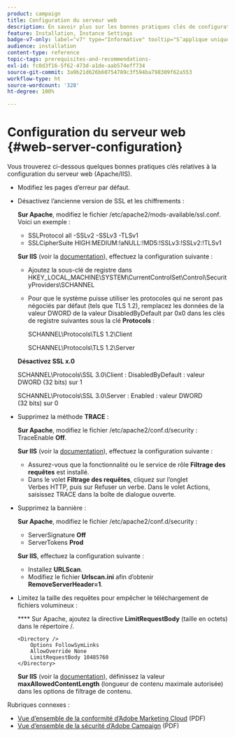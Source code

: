 ```yaml
---
product: campaign
title: Configuration du serveur web
description: En savoir plus sur les bonnes pratiques clés de configuration d'un serveur web
feature: Installation, Instance Settings
badge-v7-only: label="v7" type="Informative" tooltip="S’applique uniquement à Campaign Classic v7"
audience: installation
content-type: reference
topic-tags: prerequisites-and-recommendations-
exl-id: fc0d3f16-5f62-473d-a1de-aab574eff734
source-git-commit: 3a9b21d626b60754789c3f594ba798309f62a553
workflow-type: ht
source-wordcount: '328'
ht-degree: 100%

---
```


# Configuration du serveur web {#web-server-configuration}



Vous trouverez ci-dessous quelques bonnes pratiques clés relatives à la configuration du serveur web (Apache/IIS).

* Modifiez les pages d’erreur par défaut.

* Désactivez l’ancienne version de SSL et les chiffrements :

  **Sur Apache**, modifiez le fichier /etc/apache2/mods-available/ssl.conf. Voici un exemple :

   * SSLProtocol all -SSLv2 -SSLv3 -TLSv1
   * SSLCipherSuite HIGH:MEDIUM:!aNULL:!MD5:!SSLv3:!SSLv2:!TLSv1

  **Sur IIS** (voir la [documentation](https://support.microsoft.com/en-us/kb/245030)), effectuez la configuration suivante :

   * Ajoutez la sous-clé de registre dans HKEY_LOCAL_MACHINE\SYSTEM\CurrentControlSet\Control\SecurityProviders\SCHANNEL
   * Pour que le système puisse utiliser les protocoles qui ne seront pas négociés par défaut (tels que TLS 1.2), remplacez les données de la valeur DWORD de la valeur DisabledByDefault par 0x0 dans les clés de registre suivantes sous la clé **Protocols** :

     SCHANNEL\Protocols\TLS 1.2\Client

     SCHANNEL\Protocols\TLS 1.2\Server

  **Désactivez SSL x.0**

  SCHANNEL\Protocols\SSL 3.0\Client : DisabledByDefault : valeur DWORD (32 bits) sur 1

  SCHANNEL\Protocols\SSL 3.0\Server : Enabled : valeur DWORD (32 bits) sur 0

* Supprimez la méthode **TRACE** :

  **Sur Apache**, modifiez le fichier /etc/apache2/conf.d/security : TraceEnable **Off**.

  **Sur IIS** (voir la [documentation](https://www.iis.net/configreference/system.webserver/security/requestfiltering/verbs)), effectuez la configuration suivante :

   * Assurez-vous que la fonctionnalité ou le service de rôle **Filtrage des requêtes** est installé.
   * Dans le volet **Filtrage des requêtes**, cliquez sur l’onglet Verbes HTTP, puis sur Refuser un verbe. Dans le volet Actions, saisissez TRACE dans la boîte de dialogue ouverte.

* Supprimez la bannière :

  **Sur Apache**, modifiez le fichier /etc/apache2/conf.d/security :

   * ServerSignature **Off**
   * ServerTokens **Prod**

  **Sur IIS**, effectuez la configuration suivante :

   * Installez **URLScan**.
   * Modifiez le fichier **Urlscan.ini** afin d’obtenir **RemoveServerHeader=1**.

* Limitez la taille des requêtes pour empêcher le téléchargement de fichiers volumineux :

  **** Sur Apache, ajoutez la directive **LimitRequestBody** (taille en octets) dans le répertoire /.

  ```
  <Directory />
      Options FollowSymLinks
      AllowOverride None
      LimitRequestBody 10485760
  </Directory>
  ```

  **Sur IIS** (voir la [documentation](https://www.iis.net/configreference/system.webserver/security/requestfiltering/requestlimits)), définissez la valeur **maxAllowedContentLength** (longueur de contenu maximale autorisée) dans les options de filtrage de contenu.

Rubriques connexes :

* [Vue d’ensemble de la conformité d’Adobe Marketing Cloud](https://experienceleague.adobe.com/docs/core-services/assets/Adobe-Marketing-Cloud-Privacy-and-Security-Overview.pdf) (PDF)
* [Vue d’ensemble de la sécurité d’Adobe Campaign](https://www.adobe.com/content/dam/cc/en/security/pdfs/ADB-CampaignSecurity-WP.pdf) (PDF)
